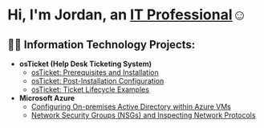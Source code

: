 <h1>Hi, I'm Jordan, an <a href="https://www.linkedin.com/public-profile/settings?trk=d_flagship3_profile_self_view_public_profile">IT Professional</a>☺</h1>

<h2>👨‍💻 Information Technology Projects:</h2>

- <b>osTicket (Help Desk Ticketing System)</b>
  - [osTicket: Prerequisites and Installation](https://github.com/jordandanielwest/osticket-prereqs)
  - [osTicket: Post-Installation Configuration](https://github.com/jordandanielwest/post-install-config)
  - [osTicket: Ticket Lifecycle Examples](https://github.com/jordandanielwest/ticket-lifecycle)
- <b>Microsoft Azure</b>
  - [Configuring On-premises Active Directory within Azure VMs](https://github.com/jordandanielwest/configure-ad)
  - [Network Security Groups (NSGs) and Inspecting Network Protocols](https://github.com/jordandanielwest/azure-network-protocols)
